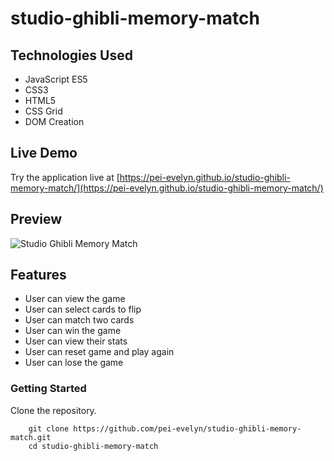# studio-ghibli-memory-match

## Technologies Used

- JavaScript ES5
- CSS3
- HTML5
- CSS Grid
- DOM Creation

## Live Demo

Try the application live at [https://pei-evelyn.github.io/studio-ghibli-memory-match/](https://pei-evelyn.github.io/studio-ghibli-memory-match/)

## Preview

![Studio Ghibli Memory Match](https://github.com/pei-evelyn/studio-ghibli-memory-match/blob/master/assets/images/studio-ghibli.gif)

## Features

- User can view the game
- User can select cards to flip
- User can match two cards
- User can win the game
- User can view their stats
- User can reset game and play again
- User can lose the game

### Getting Started

Clone the repository.

```shell
    git clone https://github.com/pei-evelyn/studio-ghibli-memory-match.git
    cd studio-ghibli-memory-match
```
